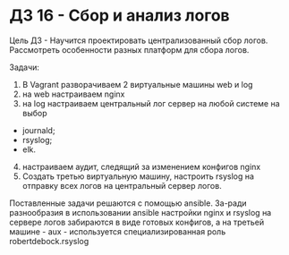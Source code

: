 # ДЗ 16 - Сбор и анализ логов

Цель ДЗ - Научится проектировать централизованный сбор логов. Рассмотреть особенности разных платформ для сбора логов.

Задачи:
1. В Vagrant разворачиваем 2 виртуальные машины web и log
2. на web настраиваем nginx
3. на log настраиваем центральный лог сервер на любой системе на выбор
* journald;
* rsyslog;
* elk.
4. настраиваем аудит, следящий за изменением конфигов nginx 
5. Создать третью виртуальную машину, настроить rsyslog на отправку всех логов на центральный сервер логов.

Поставленные задачи решаются с помощью ansible. За-ради разнообразия в использовании ansible настройки nginx и rsyslog на сервере логов забираются в виде готовых конфигов, а на третьей машине - aux - используется специализированная роль robertdebock.rsyslog
